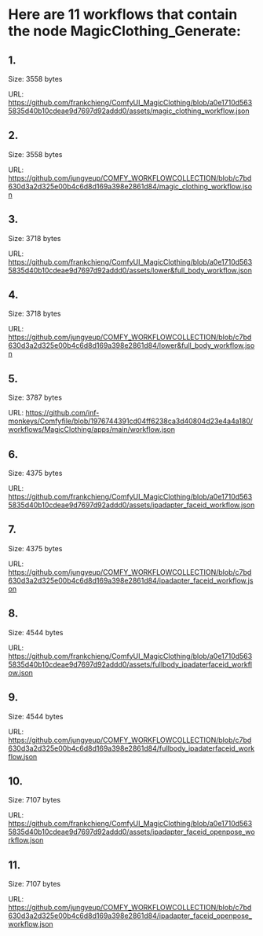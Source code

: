 # Here are 11 workflows that contain the node MagicClothing_Generate:

## 1. 

Size: 3558 bytes

URL: https://github.com/frankchieng/ComfyUI_MagicClothing/blob/a0e1710d5635835d40b10cdeae9d7697d92addd0/assets/magic_clothing_workflow.json

## 2. 

Size: 3558 bytes

URL: https://github.com/jungyeup/COMFY_WORKFLOWCOLLECTION/blob/c7bd630d3a2d325e00b4c6d8d169a398e2861d84/magic_clothing_workflow.json

## 3. 

Size: 3718 bytes

URL: https://github.com/frankchieng/ComfyUI_MagicClothing/blob/a0e1710d5635835d40b10cdeae9d7697d92addd0/assets/lower&full_body_workflow.json

## 4. 

Size: 3718 bytes

URL: https://github.com/jungyeup/COMFY_WORKFLOWCOLLECTION/blob/c7bd630d3a2d325e00b4c6d8d169a398e2861d84/lower&full_body_workflow.json

## 5. 

Size: 3787 bytes

URL: https://github.com/inf-monkeys/Comfyfile/blob/1976744391cd04ff6238ca3d40804d23e4a4a180/workflows/MagicClothing/apps/main/workflow.json

## 6. 

Size: 4375 bytes

URL: https://github.com/frankchieng/ComfyUI_MagicClothing/blob/a0e1710d5635835d40b10cdeae9d7697d92addd0/assets/ipadapter_faceid_workflow.json

## 7. 

Size: 4375 bytes

URL: https://github.com/jungyeup/COMFY_WORKFLOWCOLLECTION/blob/c7bd630d3a2d325e00b4c6d8d169a398e2861d84/ipadapter_faceid_workflow.json

## 8. 

Size: 4544 bytes

URL: https://github.com/frankchieng/ComfyUI_MagicClothing/blob/a0e1710d5635835d40b10cdeae9d7697d92addd0/assets/fullbody_ipadaterfaceid_workflow.json

## 9. 

Size: 4544 bytes

URL: https://github.com/jungyeup/COMFY_WORKFLOWCOLLECTION/blob/c7bd630d3a2d325e00b4c6d8d169a398e2861d84/fullbody_ipadaterfaceid_workflow.json

## 10. 

Size: 7107 bytes

URL: https://github.com/frankchieng/ComfyUI_MagicClothing/blob/a0e1710d5635835d40b10cdeae9d7697d92addd0/assets/ipadapter_faceid_openpose_workflow.json

## 11. 

Size: 7107 bytes

URL: https://github.com/jungyeup/COMFY_WORKFLOWCOLLECTION/blob/c7bd630d3a2d325e00b4c6d8d169a398e2861d84/ipadapter_faceid_openpose_workflow.json

